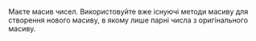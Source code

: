 Маєте масив чисел. Використовуйте вже існуючі методи масиву для створення нового масиву, в якому лише парні числа з оригінального масиву.